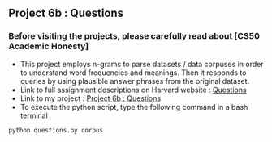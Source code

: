 ## Project 6b : Questions <br/>
### Before visiting the projects, please carefully read about [CS50 Academic Honesty] <br/>
- This project employs n-grams to parse datasets / data corpuses in order to understand word frequencies and meanings. Then it responds to queries by using plausible answer phrases from the original dataset. <br/>
- Link to full assignment descriptions on Harvard website : [Questions](https://cs50.harvard.edu/ai/2020/projects/6/questions/) <br/>
- Link to my project : [Project 6b : Questions](https://github.com/Lim-Calculus/Project-CS50AI/tree/main/Week%206%20:%20Language/Project%206b:%20Questions) <br/>
- To execute the python script, type the following command in a bash terminal

```bash
python questions.py corpus
```




